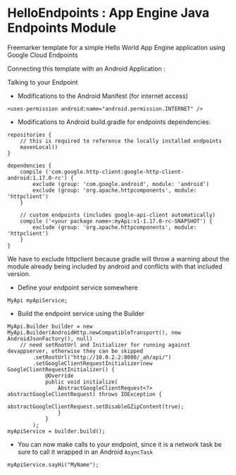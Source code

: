 HelloEndpoints : App Engine Java Endpoints Module
===============================================

Freemarker template for a simple Hello World App Engine application using Google Cloud Endpoints

Connecting this template with an Android Application :

Talking to your Endpoint

- Modifications to the Android Manifest (for internet access)
````
<uses-permission android:name="android.permission.INTERNET" />
````

- Modifications to Android build.gradle for endpoints dependencies:
````
repositories {
    // this is required to reference the locally installed endpoints
    mavenLocal()
}

dependencies {
    compile ('com.google.http-client:google-http-client-android:1.17.0-rc') {
        exclude (group: 'com.google.android', module: 'android')
        exclude (group: 'org.apache.httpcomponents', module: 'httpclient')
    }

    // custom endpoints (includes google-api-client automatically)
    compile ('<your package name>:myApi:v1-1.17.0-rc-SNAPSHOT') {
        exclude (group: 'org.apache.httpcomponents', module: 'httpclient')
    }
}
````
We have to exclude httpclient because gradle will throw a warning about the module already being included by android and conflicts with that included version.

- Define your endpoint service somewhere
````
MyApi myApiService;
````
- Build the endpoint service using the Builder
````
MyApi.Builder builder = new MyApi.Builder(AndroidHttp.newCompatibleTransport(), new AndroidJsonFactory(), null)
    // need setRootUrl and Initializer for running against devappserver, otherwise they can be skipped
        .setRootUrl("http://10.0.2.2:8080/_ah/api/")
        .setGoogleClientRequestInitializer(new GoogleClientRequestInitializer() {
            @Override
            public void initialize(
                AbstractGoogleClientRequest<?> abstractGoogleClientRequest) throws IOException {
                    abstractGoogleClientRequest.setDisableGZipContent(true);
                }
            }
        );
myApiService = builder.build();
````

- You can now make calls to your endpoint, since it is a network task be sure to call it wrapped in an Android `AsyncTask`

````
myApiService.sayHi("MyName");
````
